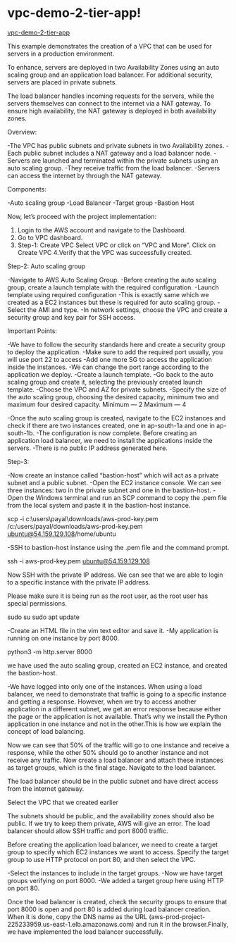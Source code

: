 # vpc-demo-2-tier-app!
[vpc-demo-2-tier-app](https://github.com/itsmepayal/vpc-demo-2-tier-app/assets/153077886/19288e12-14a7-4712-9a88-8cf1274600ac)

This example demonstrates the creation of a VPC that can be used for servers in a production environment.

To enhance, servers are deployed in two Availability Zones using an auto scaling group and an application load balancer. For additional security, servers are placed in private subnets.

The load balancer handles incoming requests for the servers, while the servers themselves can connect to the internet via a NAT gateway. To ensure high availability, the NAT gateway is deployed in both availability zones.

Overview:

-The VPC has public subnets and private subnets in two Availability zones.
-Each public subnet includes a NAT gateway and a load balancer node.
-Servers are launched and terminated within the private subnets using an auto scaling group.
-They receive traffic from the load balancer.
-Servers can access the internet by through the NAT gateway.

Components:

-Auto scaling group
-Load Balancer
-Target group
-Bastion Host

Now, let’s proceed with the project implementation:

1. Login to the AWS account and navigate to the Dashboard.
2. Go to VPC dashboard.
3. Step-1: Create VPC
      Select VPC or click on “VPC and More”.
      Click on Create VPC
4.Verify that the VPC was successfully created.

Step-2: Auto scaling group

-Navigate to AWS Auto Scaling Group.
-Before creating the auto scaling group, create a launch template with the required configuration.
-Launch template using required configuration
-This is exactly same which we created as a EC2 instances but these is required for auto scaling group.
-Select the AMI and type.
-In network settings, choose the VPC and create a security group and key pair for SSH access.

Important Points:

-We have to follow the security standards here and create a security group to deploy the application.
-Make sure to add the required port usually, you will use port 22 to access
-Add one more SG to access the application inside the instances.
-We can change the port range according to the application we deploy.
-Create a launch template.
-Go back to the auto scaling group and create it, selecting the previously created launch template.
-Choose the VPC and AZ for private subnets.
-Specify the size of the auto scaling group, choosing the desired capacity, minimum two and maximum four desired capacity.
    Minimum — 2
    Maximum — 4

-Once the auto scaling group is created, navigate to the EC2 instances and check if there are two instances created, one in ap-south-1a and one in ap-south-1b.
-The configuration is now complete. Before creating an application load balancer, we need to install the applications inside the servers.
-There is no public IP address generated here.

Step-3:

-Now create an instance called “bastion-host” which will act as a private subnet and a public subnet.
-Open the EC2 instance console. We can see three instances: two in the private subnet and one in the bastion-host.
-Open the Windows terminal and run an SCP command to copy the .pem file from the local system and paste it in the bastion-host instance.

scp -i c:\users\payal\downloads/aws-prod-key.pem /c:/users/payal/downloads/aws-prod-key.pem ubuntu@54.159.129.108/home/ubuntu

-SSH to bastion-host instance using the .pem file and the command prompt.

ssh -i aws-prod-key.pem ubuntu@54.159.129.108

Now SSH with the private IP address. We can see that we are able to login to a specific instance with the private IP address.

Please make sure it is being run as the root user, as the root user has special permissions.

sudo su
sudo apt update

-Create an HTML file in the vim text editor and save it.
-My application is running on one instance by port 8000.
    
python3 -m http.server 8000

we have used the auto scaling group, created an EC2 instance, and created the bastion-host.

-We have logged into only one of the instances. When using a load balancer, we need to demonstrate that traffic is going to a specific instance and getting a response. However, when we try to access another application in a different subnet, we get an error response because either the page or the application is not available. That’s why we install the Python application in one instance and not in the other.This is how we explain the concept of load balancing.

Now we can see that 50% of the traffic will go to one instance and receive a response, while the other 50% should go to another instance and not receive any traffic. Now create a load balancer and attach these instances as target groups, which is the final stage.
Navigate to the load balancer.

The load balancer should be in the public subnet and have direct access from the internet gateway.

Select the VPC that we created earlier

The subnets should be public, and the availability zones should also be public. If we try to keep them private, AWS will give an error.
The load balancer should allow SSH traffic and port 8000 traffic.

Before creating the application load balancer, we need to create a target group to specify which EC2 instances we want to access.
Specify the target group to use HTTP protocol on port 80, and then select the VPC.

-Select the instances to include in the target groups.
-Now we have target groups verifying on port 8000.
-We added a target group here using HTTP on port 80.

Once the load balancer is created, check the security groups to ensure that port 8000 is open and port 80 is added during load balancer creation. When it is done, copy the DNS name as the URL (aws-prod-project-225233959.us-east-1.elb.amazonaws.com) and run it in the browser.Finally, we have implemented the load balancer successfully.
